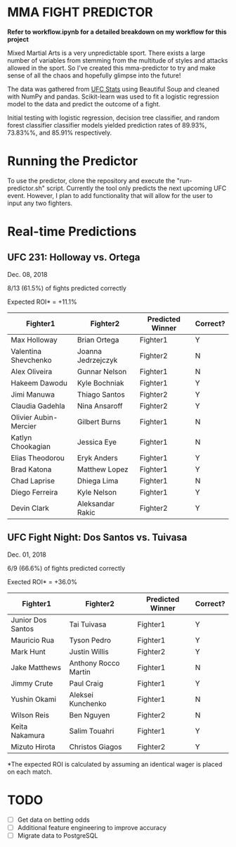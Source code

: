 # MMA FIGHT PREDICTOR
**Refer to workflow.ipynb for a detailed breakdown on my workflow for this project**

Mixed Martial Arts is a very unpredictable sport. There exists a large number of variables from stemming from the multitude of styles and attacks allowed in the sport. So I've created this mma-predictor to try and make sense of all the chaos and hopefully glimpse into the future!

The data was gathered from [UFC Stats](https://www.ufcstats.com) using Beautiful Soup and cleaned with NumPy and pandas. Scikit-learn was used to fit a logistic regression model to the data and predict the outcome of a fight. 

Initial testing with logistic regression, decision tree classifier, and random forest classifier classifier models yielded prediction rates of 89.93%, 73.83%%, and 85.91% respectively.

# Running the Predictor

To use the predictor, clone the repository and execute the "run-predictor.sh" script. Currently the tool only predicts the next upcoming UFC event. However, I plan to add functionality that will allow for the user to input any two fighters.

# Real-time Predictions

UFC 231: Holloway vs. Ortega
----------------------------
Dec. 08, 2018

8/13 (61.5%) of fights predicted correctly

Expected ROI* = +11.1%

| Fighter1  | Fighter2 | Predicted Winner | Correct? |
| --------- | -------- | ---------------- | -- |
| Max Holloway  | Brian Ortega  | Fighter1 | Y |
| Valentina Shevchenko | Joanna Jedrzejczyk | Fighter2 | N |
| Alex Oliveira | Gunnar Nelson | Fighter1 | N |
| Hakeem Dawodu | Kyle Bochniak | Fighter1 | Y |
| Jimi Manuwa | Thiago Santos | Fighter2 | Y |
| Claudia Gadehla | Nina Ansaroff | Fighter2 | Y |
| Olivier Aubin-Mercier | Gilbert Burns | Fighter1 | N |
| Katlyn Chookagian | Jessica Eye | Fighter1 | N |
| Elias Theodorou | Eryk Anders | Fighter1 | Y |
| Brad Katona | Matthew Lopez | Fighter1 | Y |
| Chad Laprise | Dhiega Lima | Fighter1 | N |
| Diego Ferreira | Kyle Nelson | Fighter1 | Y |
| Devin Clark | Aleksandar Rakic | Fighter2 | Y |

UFC Fight Night: Dos Santos vs. Tuivasa
---------------------------------------
Dec. 01, 2018

6/9 (66.6%) of fights predicted correctly

Exected ROI* = +36.0%

| Fighter1  | Fighter2 | Predicted Winner | Correct? |
| --------- | -------- | ---------------- | -- |
| Junior Dos Santos  | Tai Tuivasa  | Fighter1 | Y |
| Mauricio Rua | Tyson Pedro  | Fighter1 | Y |
| Mark Hunt | Justin Willis | Fighter2 | Y |
| Jake Matthews | Anthony Rocco Martin | Fighter1 | N |
| Jimmy Crute | Paul Craig | Fighter1 | Y |
| Yushin Okami | Aleksei Kunchenko | Fighter1 | N |
| Wilson Reis | Ben Nguyen | Fighter2 | N |
| Keita Nakamura | Salim Touahri | Fighter1 | Y |
| Mizuto Hirota | Christos Giagos | Fighter2 | Y |

*The expected ROI is calculated by assuming an identical wager is placed on each match.

# TODO
- [ ] Get data on betting odds
- [ ] Additional feature engineering to improve accuracy
- [ ] Migrate data to PostgreSQL

